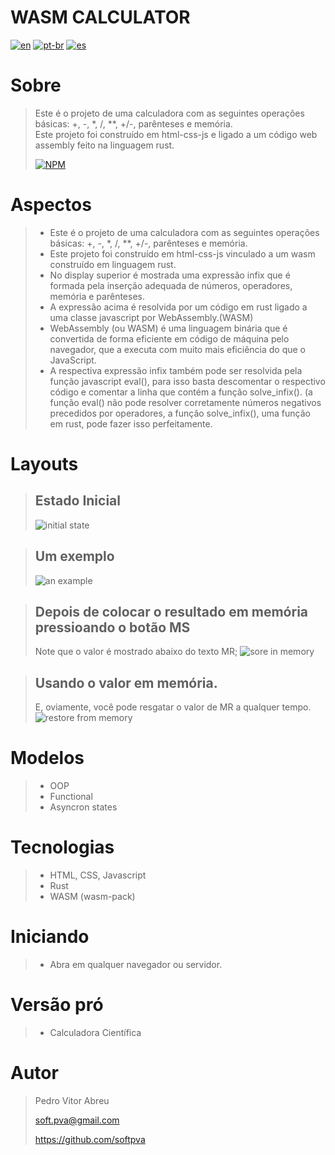 # **WASM CALCULATOR**
[![en](https://img.shields.io/badge/lang-en-red.svg)](./README.md)
[![pt-br](https://img.shields.io/badge/lang-pt--br-green.svg)](./README.pt-br.md)
[![es](https://img.shields.io/badge/lang-es-yellow.svg)](./README.es.md)

# Sobre
> Este é o projeto de uma calculadora com as seguintes operações básicas: +, -, *, /, **, +/-, parênteses e memória.  
> Este projeto foi construído em html-css-js e ligado a um código web assembly feito na linguagem rust.
>
> [![NPM](https://img.shields.io/npm/l/react)](./LICENSE)  

# Aspectos
> - Este é o projeto de uma calculadora com as seguintes operações básicas: +, -, *, /, **, +/-, parênteses e memória.
> - Este projeto foi construído em html-css-js vinculado a um wasm construído em linguagem rust.
> - No display superior é mostrada uma expressão infix que é formada pela inserção adequada de números, operadores, memória e parênteses.
> - A expressão acima é resolvida por um código em rust ligado a uma classe javascript por WebAssembly.(WASM)
> - WebAssembly (ou WASM) é uma linguagem binária que é convertida de forma eficiente em código de máquina pelo navegador, que a executa com muito mais eficiência do que o JavaScript.
> - A respectiva expressão infix também pode ser resolvida pela função javascript eval(), para isso basta descomentar o respectivo código e comentar a linha que contém a função solve_infix(). (a função eval() não pode resolver corretamente números negativos precedidos por operadores, a função solve_infix(), uma função em rust, pode fazer isso perfeitamente.  

# Layouts
> ## Estado Inicial  
> ![initial state](/readmeImages/init.gif)  

> ## Um exemplo 
> ![an example](/readmeImages/pict_1.gif)  

> ## Depois de colocar o resultado em memória pressioando o botão MS
> Note que o valor é mostrado abaixo do texto MR;
> ![sore in memory](/readmeImages/pict_2.gif)  

> ## Usando o valor em memória.
> E, oviamente, você pode resgatar o valor de MR a qualquer tempo.
> ![restore from memory](/readmeImages/pict_3.gif)   

# Modelos
> - OOP
> - Functional
> - Asyncron states

# Tecnologias
> - HTML, CSS, Javascript
> - Rust
> - WASM (wasm-pack)

# Iniciando
> - Abra em qualquer navegador ou servidor.

# Versão pró
> - Calculadora Científica

# Autor
> Pedro Vitor Abreu
>
> <soft.pva@gmail.com>
>
> <https://github.com/softpva>
>